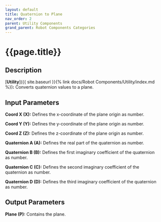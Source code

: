 ```yaml
---
layout: default
title: Quaternion to Plane
nav_order: 2
parent: Utility Components
grand_parent: Robot Components Categories
---
```


# **{{page.title}}**

## **Description**

[**Utility**]({{ site.baseurl }}{% link docs/Robot Components/Utility/index.md %})**:** 
Converts quaternion values to a plane.

## **Input Parameters**

**Coord X (X):** Defines the x-coordinate of the plane origin as number.

**Coord Y (Y):** Defines the y-coordinate of the plane origin as number.

**Coord Z (Z):** Defines the z-coordinate of the plane origin as number.

**Quaternion A (A):** Defines the real part of the quaternion as number.

**Quaternion B (B):** Defines the first imaginary coefficient of the quaternion as number.

**Quaternion C (C):** Defines the second imaginary coefficient of the quaternion as number.

**Quaternion D (D):** Defines the third imaginary coefficient of the quaternion as number.

## **Output Parameters**

**Plane (P):** Contains the plane.


